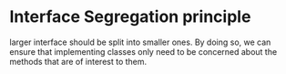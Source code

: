 
# Interface Segregation principle

larger interface should be split into smaller ones. By doing so, we can ensure that implementing classes only need to be concerned about the methods that are of interest to them.















